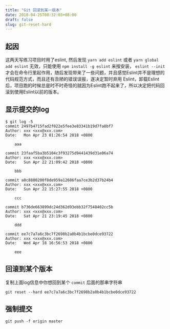 ```yaml
---
title: "Git 回滚到某一版本"
date: 2018-04-25T00:32:03+08:00
draft: false
slug: git-reset-hard
---
```


## 起因

这两天写练习项目时用了eslint, 然后发现 `yarn add eslint` 或者 `yarn global add eslint` 无效，只能使用 `npm install -g eslint` 来按安装， `eslint --init`才会在命令行里起作用，随后发现带来了一些问题，并且感觉Eslint并不是理想的代码规范方式，而且还有丑陋的错误误报，遂决定暂时弃用 Eslint，卸载Eslint后，项目跑的时候总是时不时奇怪的就因为Eslint跑不起来了，所以决定把代码回滚到使用Eslint以前的版本。

## 显示提交的log

```
$ git log -5
commit 2497b4715fad2f022e5fee3e83341b19d7fa8bf7 
Author: xxx <xxx@xxx.com>
Date:   Mon Apr 23 01:26:54 2018 +0800

    aaa

commit 23faaf5ba3b5104c3f93275d9441439d31e06a74
Author: xxx <xxx@xxx.com>
Date:   Sun Apr 22 21:09:42 2018 +0800

    bbb

commit a0c8880200f8de959a12686faa7ce3b2d37b24b4
Author: xxx <xxx@xxx.com>
Date:   Sun Apr 22 15:27:55 2018 +0800

    ccc

commit b736de663899dc24d362d93ebb32f7548402cc5b
Author: xxx <xxx@xxx.com>
Date:   Sat Apr 21 23:19:45 2018 +0800

    ddd

commit ee7c7a7a6c3bc7f2698b2a0b4b1bcbe0dce93722
Author: xxx <xxx@xxx.com>
Date:   Wed Apr 18 16:56:53 2018 +0800

    eee
```

## 回滚到某个版本

复制上面log信息中你想回到某个 `commit` 后面的那串字符串

```
git reset --hard ee7c7a7a6c3bc7f2698b2a0b4b1bcbe0dce93722
```

## 强制提交

```
git push -f origin master
```

